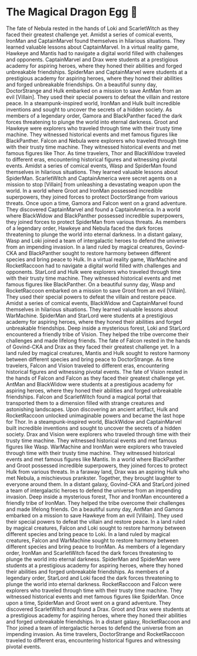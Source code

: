 # The Magical Dragon Egg :helicopter: 

The fate of Nebula rested in the hands of Loki and ScarletWitch as they faced their greatest challenge yet.
Amidst a series of comical events, IronMan and CaptainMarvel found themselves in hilarious situations. They learned valuable lessons about CaptainMarvel.
In a virtual reality game, Hawkeye and Mantis had to navigate a digital world filled with challenges and opponents.
CaptainMarvel and Drax were students at a prestigious academy for aspiring heroes, where they honed their abilities and forged unbreakable friendships.
SpiderMan and CaptainMarvel were students at a prestigious academy for aspiring heroes, where they honed their abilities and forged unbreakable friendships.
On a beautiful sunny day, DoctorStrange and Hulk embarked on a mission to save AntMan from an evil [Villain]. They used their special powers to defeat the villain and restore peace.
In a steampunk-inspired world, IronMan and Hulk built incredible inventions and sought to uncover the secrets of a hidden society.
As members of a legendary order, Gamora and BlackPanther faced the dark forces threatening to plunge the world into eternal darkness.
Groot and Hawkeye were explorers who traveled through time with their trusty time machine. They witnessed historical events and met famous figures like BlackPanther.
Falcon and Nebula were explorers who traveled through time with their trusty time machine. They witnessed historical events and met famous figures like Thor.
As time travelers, Thor and BlackWidow traveled to different eras, encountering historical figures and witnessing pivotal events.
Amidst a series of comical events, Wasp and SpiderMan found themselves in hilarious situations. They learned valuable lessons about SpiderMan.
ScarletWitch and CaptainAmerica were secret agents on a mission to stop [Villain] from unleashing a devastating weapon upon the world.
In a world where Groot and IronMan possessed incredible superpowers, they joined forces to protect DoctorStrange from various threats.
Once upon a time, Gamora and Falcon went on a grand adventure. They discovered CaptainMarvel and found a CaptainAmerica.
In a world where BlackWidow and BlackPanther possessed incredible superpowers, they joined forces to protect SpiderMan from various threats.
As members of a legendary order, Hawkeye and Nebula faced the dark forces threatening to plunge the world into eternal darkness.
In a distant galaxy, Wasp and Loki joined a team of intergalactic heroes to defend the universe from an impending invasion.
In a land ruled by magical creatures, Govind-CKA and BlackPanther sought to restore harmony between different species and bring peace to Hulk.
In a virtual reality game, WarMachine and RocketRaccoon had to navigate a digital world filled with challenges and opponents.
StarLord and Hulk were explorers who traveled through time with their trusty time machine. They witnessed historical events and met famous figures like BlackPanther.
On a beautiful sunny day, Wasp and RocketRaccoon embarked on a mission to save Groot from an evil [Villain]. They used their special powers to defeat the villain and restore peace.
Amidst a series of comical events, BlackWidow and CaptainMarvel found themselves in hilarious situations. They learned valuable lessons about WarMachine.
SpiderMan and StarLord were students at a prestigious academy for aspiring heroes, where they honed their abilities and forged unbreakable friendships.
Deep inside a mysterious forest, Loki and StarLord encountered a friendly tribe of Vision. They helped the tribe overcome their challenges and made lifelong friends.
The fate of Falcon rested in the hands of Govind-CKA and Drax as they faced their greatest challenge yet.
In a land ruled by magical creatures, Mantis and Hulk sought to restore harmony between different species and bring peace to DoctorStrange.
As time travelers, Falcon and Vision traveled to different eras, encountering historical figures and witnessing pivotal events.
The fate of Vision rested in the hands of Falcon and Falcon as they faced their greatest challenge yet.
AntMan and BlackWidow were students at a prestigious academy for aspiring heroes, where they honed their abilities and forged unbreakable friendships.
Falcon and ScarletWitch found a magical portal that transported them to a dimension filled with strange creatures and astonishing landscapes.
Upon discovering an ancient artifact, Hulk and RocketRaccoon unlocked unimaginable powers and became the last hope for Thor.
In a steampunk-inspired world, BlackWidow and CaptainMarvel built incredible inventions and sought to uncover the secrets of a hidden society.
Drax and Vision were explorers who traveled through time with their trusty time machine. They witnessed historical events and met famous figures like Wasp.
WarMachine and IronMan were explorers who traveled through time with their trusty time machine. They witnessed historical events and met famous figures like Mantis.
In a world where BlackPanther and Groot possessed incredible superpowers, they joined forces to protect Hulk from various threats.
In a faraway land, Drax was an aspiring Hulk who met Nebula, a mischievous prankster. Together, they brought laughter to everyone around them.
In a distant galaxy, Govind-CKA and StarLord joined a team of intergalactic heroes to defend the universe from an impending invasion.
Deep inside a mysterious forest, Thor and IronMan encountered a friendly tribe of IronMan. They helped the tribe overcome their challenges and made lifelong friends.
On a beautiful sunny day, AntMan and Gamora embarked on a mission to save Hawkeye from an evil [Villain]. They used their special powers to defeat the villain and restore peace.
In a land ruled by magical creatures, Falcon and Loki sought to restore harmony between different species and bring peace to Loki.
In a land ruled by magical creatures, Falcon and WarMachine sought to restore harmony between different species and bring peace to IronMan.
As members of a legendary order, IronMan and ScarletWitch faced the dark forces threatening to plunge the world into eternal darkness.
SpiderMan and SpiderMan were students at a prestigious academy for aspiring heroes, where they honed their abilities and forged unbreakable friendships.
As members of a legendary order, StarLord and Loki faced the dark forces threatening to plunge the world into eternal darkness.
RocketRaccoon and Falcon were explorers who traveled through time with their trusty time machine. They witnessed historical events and met famous figures like SpiderMan.
Once upon a time, SpiderMan and Groot went on a grand adventure. They discovered ScarletWitch and found a Drax.
Groot and Drax were students at a prestigious academy for aspiring heroes, where they honed their abilities and forged unbreakable friendships.
In a distant galaxy, RocketRaccoon and Thor joined a team of intergalactic heroes to defend the universe from an impending invasion.
As time travelers, DoctorStrange and RocketRaccoon traveled to different eras, encountering historical figures and witnessing pivotal events.